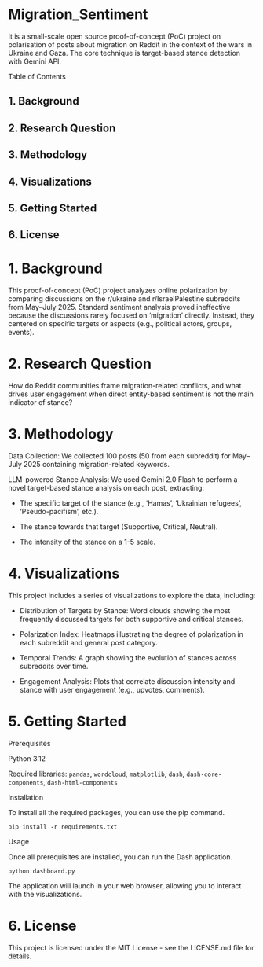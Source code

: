 # Migration_Sentiment
It is a small-scale open source proof-of-concept (PoC) project on polarisation of posts about migration on Reddit in the context of the wars in Ukraine and Gaza. The core technique is target-based stance detection with Gemini API.


Table of Contents

## 1. Background

## 2. Research Question

## 3. Methodology

## 4. Visualizations

## 5. Getting Started

## 6. License

# 1. **Background**

This proof-of-concept (PoC) project analyzes online polarization by comparing discussions on the r/ukraine and r/IsraelPalestine subreddits from May–July 2025. Standard sentiment analysis proved ineffective because the discussions rarely focused on ‘migration’ directly. Instead, they centered on specific targets or aspects (e.g., political actors, groups, events).

# 2. **Research Question**

How do Reddit communities frame migration-related conflicts, and what drives user engagement when direct entity-based sentiment is not the main indicator of stance?

# 3. **Methodology**

Data Collection: We collected 100 posts (50 from each subreddit) for May–July 2025 containing migration-related keywords.

LLM-powered Stance Analysis: We used Gemini 2.0 Flash to perform a novel target-based stance analysis on each post, extracting:

* The specific target of the stance (e.g., ‘Hamas’, ‘Ukrainian refugees’, ‘Pseudo-pacifism’, etc.).

* The stance towards that target (Supportive, Critical, Neutral).

* The intensity of the stance on a 1-5 scale.

# 4. Visualizations

This project includes a series of visualizations to explore the data, including:

* Distribution of Targets by Stance: Word clouds showing the most frequently discussed targets for both supportive and critical stances.

* Polarization Index: Heatmaps illustrating the degree of polarization in each subreddit and general post category.

* Temporal Trends: A graph showing the evolution of stances across subreddits over time.

 * Engagement Analysis: Plots that correlate discussion intensity and stance with user engagement (e.g., upvotes, comments).

# 5. Getting Started
Prerequisites

Python 3.12

Required libraries: `pandas`, `wordcloud`, `matplotlib`, `dash`, `dash-core-components`, `dash-html-components`

Installation

To install all the required packages, you can use the pip command.

`pip install -r requirements.txt`

Usage

Once all prerequisites are installed, you can run the Dash application.

`python dashboard.py`

The application will launch in your web browser, allowing you to interact with the visualizations.

# 6. **License**

This project is licensed under the MIT License - see the LICENSE.md file for details.